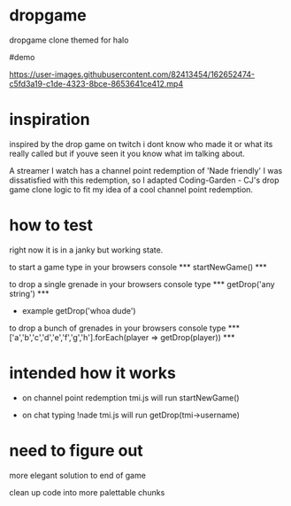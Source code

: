 # dropgame
dropgame clone themed for halo

#demo

https://user-images.githubusercontent.com/82413454/162652474-c5fd3a19-c1de-4323-8bce-8653641ce412.mp4


# inspiration
inspired by the drop game on twitch i dont know who made it or what its really called but if 
youve seen it you know what im talking about.

A streamer I watch has a channel point redemption of 'Nade friendly' I was dissatisfied with this redemption, 
so I adapted Coding-Garden - CJ's drop game clone logic to fit my idea of a cool channel point redemption.

# how to test
right now it is in a janky but working state.

to start a game type in your browsers console *** startNewGame() ***

to drop a single grenade in your browsers console type *** getDrop('any string') ***
  - example getDrop('whoa dude')
  
to drop a bunch of grenades 
  in your browsers console type *** ['a','b','c','d','e','f','g','h'].forEach(player => getDrop(player)) ***


# intended how it works

- on channel point redemption tmi.js will run startNewGame()

- on chat typing !nade tmi.js will run getDrop(tmi->username)

# need to figure out

more elegant solution to end of game

clean up code into more palettable chunks
